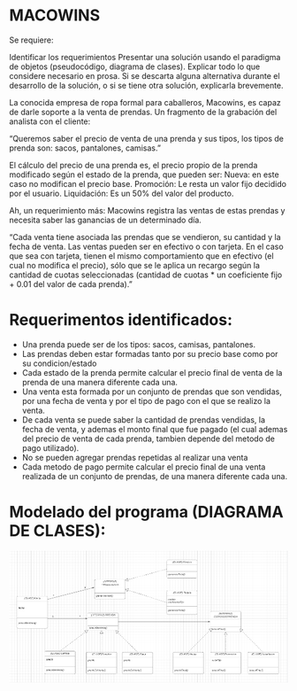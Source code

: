 # MACOWINS


Se requiere:

Identificar los requerimientos
Presentar una solución usando el paradigma de objetos (pseudocódigo, diagrama de clases).
Explicar todo lo que considere necesario en prosa.
Si se descarta alguna alternativa durante el desarrollo de la solución, o si se tiene otra solución, explicarla brevemente.


La conocida empresa de ropa formal para caballeros, Macowins, es capaz de darle soporte a la venta de prendas. Un fragmento de la grabación del analista con el cliente:

“Queremos saber el precio de venta de una prenda y sus tipos, los tipos de prenda son: sacos, pantalones, camisas.”

El cálculo del precio de una prenda es, el precio propio de la prenda modificado según el estado de la prenda, que pueden ser:
Nueva: en este caso no modifican el precio base.
Promoción: Le resta un valor fijo decidido por el usuario.
Liquidación: Es un 50% del valor del producto.

Ah, un requerimiento más: Macowins registra las ventas de estas prendas y necesita saber las ganancias de un determinado día. 

“Cada venta tiene asociada las prendas que se vendieron, su cantidad y la fecha de venta. 
Las ventas pueden ser en efectivo o con tarjeta. En el caso que sea con tarjeta, tienen el mismo comportamiento que en efectivo (el cual no modifica el precio), sólo que se le aplica un recargo según la cantidad de cuotas seleccionadas (cantidad de cuotas * un coeficiente fijo + 0.01 del valor de cada prenda).”


# Requerimentos identificados:

- Una prenda puede ser de los tipos: sacos, camisas, pantalones.
- Las prendas deben estar formadas tanto por su precio base como por su condicion/estado
- Cada estado de la prenda permite calcular el precio final de venta de la prenda de una manera diferente cada una.
- Una venta esta formada por un conjunto de prendas que son vendidas, por una fecha de venta y por el tipo de pago con el que se realizo la venta.
- De cada venta se puede saber la cantidad de prendas vendidas, la fecha de venta, y ademas el monto final que fue pagado (el cual ademas del precio de venta de cada prenda, tambien depende del metodo de pago utilizado).
- No se pueden agregar prendas repetidas al realizar una venta
- Cada metodo de pago permite calcular el precio final de una venta realizada de un conjunto de prendas, de una manera diferente cada una.


# Modelado del programa (DIAGRAMA DE CLASES):

![Im](modeloUML-DiagramaDeClases.png "Diagrama de clases del Ejercicio Macowins realizado en LucidChart")

